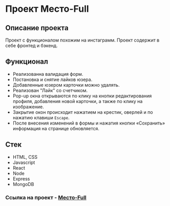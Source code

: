 # Проект Место-Full

## Описание проекта
Проект с функционалом похожим на инстаграмм.
Проект содержит в себе фронтед и бэкенд.

## Функционал

- Реализованна валидация форм.
- Постановка и снятие лайков юзера.
- Добавленные юзером карточки можно удалять.
- Реализован "Лайк" со счетчиком.
- Pop-up окна открываются по клику на кнопки редактирования профиля, добавления новой карточки, а также по клику на изображение.
- Закрытие окон происходит нажатием на крестик, оверлей и по нажатию клавиши `Escape`.
- После внесения изменений в формы и нажатия кнопки «Сохранить» информация на странице обновляется.

## Стек

- HTML, CSS
- Javascript
- React
- Node
- Express
- MongoDB

### **Ссылка на проект - [Место-Full](https://glebzhmesto.nomoredomains.work/)**

